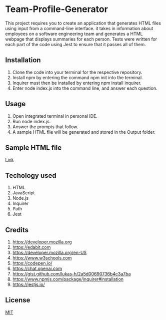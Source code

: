 # Team-Profile-Generator
This project requires you to create an application that generates HTML files using input from a command-line interface. it takes in information about employees on a software engineering team and generates a HTML webpage that displays summaries for each person. Tests were written for each part of the code using Jest to ensure that it passes all of them.




## Installation

1. Clone the code into your terminal for the respective repository. 
2. Install npm by entering the command npm init into the terminal. 
3. Inquirer must then be installed by entering npm install inquirer. 
4. Enter node index.js into the command line, and answer each question.

    
## Usage
1. Open integrated terminal in personal IDE.
2. Run node index.js.
3. Answer the prompts that follow.
4. A sample HTML file will be generated and stored in the Output folder.


## Sample HTML file 
[Link](starter/Output/team.html)




## Techology used 

1. HTML
2. JavaScript
3. Node.js
4. Inquirer
5. Path
6. Jest


## Credits

1. https://developer.mozilla.org
2. https://edabit.com
3. https://developer.mozilla.org/en-US
4. https://www.w3schools.com
5. https://codepen.io/
6. https://chat.openai.com
7. https://gist.github.com/lukas-h/2a5d00690736b4c3a7ba
8. https://www.npmjs.com/package/inquirer#installation
9. https://jestjs.io/



## License

[MIT](https://choosealicense.com/licenses/mit/)

